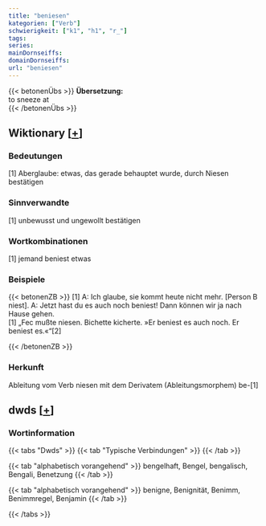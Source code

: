 ```yaml
---
title: "beniesen"
kategorien: ["Verb"]
schwierigkeit: ["k1", "h1", "r_"]
tags:
series:
mainDornseiffs:
domainDornseiffs:
url: "beniesen"
---
```


{{< betonenÜbs >}}
**Übersetzung:**  
to sneeze at  
{{< /betonenÜbs >}}

## Wiktionary [[+](https://de.wiktionary.org/wiki/beniesen)]

### Bedeutungen
[1] Aberglaube: etwas, das gerade behauptet wurde, durch Niesen bestätigen  

### Sinnverwandte
[1] unbewusst und ungewollt bestätigen  

### Wortkombinationen
[1] jemand beniest etwas  

### Beispiele
{{< betonenZB >}}
[1] A: Ich glaube, sie kommt heute nicht mehr. [Person B niest]. A: Jetzt hast du es auch noch beniest! Dann können wir ja nach Hause gehen.  
[1] „Fec mußte niesen. Bichette kicherte. »Er beniest es auch noch. Er beniest es.«“[2]  

{{< /betonenZB >}}
### Herkunft
Ableitung vom Verb niesen mit dem Derivatem (Ableitungsmorphem) be-[1]  



## dwds [[+](https://www.dwds.de/wb/beniesen)]

### Wortinformation
{{< tabs "Dwds" >}}
{{< tab "Typische Verbindungen" >}}
{{< /tab >}}

{{< tab "alphabetisch vorangehend" >}}
bengelhaft, Bengel, bengalisch, Bengali, Benetzung
{{< /tab >}}

{{< tab "alphabetisch vorangehend" >}}
benigne, Benignität, Benimm, Benimmregel, Benjamin
{{< /tab >}}

{{< /tabs >}}

